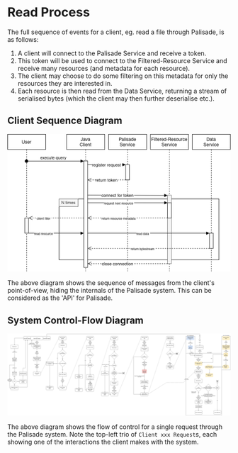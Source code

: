 <!---
Copyright 2018-2021 Crown Copyright

Licensed under the Apache License, Version 2.0 (the "License");
you may not use this file except in compliance with the License.
You may obtain a copy of the License at

  http://www.apache.org/licenses/LICENSE-2.0

Unless required by applicable law or agreed to in writing, software
distributed under the License is distributed on an "AS IS" BASIS,
WITHOUT WARRANTIES OR CONDITIONS OF ANY KIND, either express or implied.
See the License for the specific language governing permissions and
limitations under the License.
--->

# Read Process
The full sequence of events for a client, eg. read a file through Palisade, is as follows:

1. A client will connect to the Palisade Service and receive a token.
1. This token will be used to connect to the Filtered-Resource Service and receive many resources (and metadata for each resource).
1. The client may choose to do some filtering on this metadata for only the resources they are interested in.
1. Each resource is then read from the Data Service, returning a stream of serialised bytes (which the client may then further deserialise etc.).


## Client Sequence Diagram

![Palisade Client Sequence Diagram](../img/Palisade-Sequence-Diagram.png)

The above diagram shows the sequence of messages from the client's point-of-view, hiding the internals of the Palisade system.
This can be considered as the 'API' for Palisade.


## System Control-Flow Diagram

![Palisade System Control-Flow Diagram](../img/Palisade-Control-Flow.png)

The above diagram shows the flow of control for a single request through the Palisade system.
Note the top-left trio of `Client xxx Request`s, each showing one of the interactions the client makes with the system.

